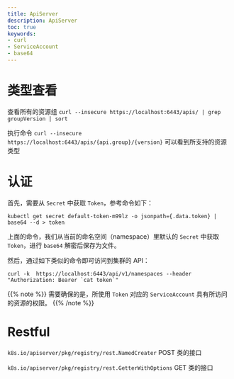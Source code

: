 ```yaml
---
title: ApiServer
description: ApiServer
toc: true
keywords:
- curl
- ServiceAccount
- base64
---
```


# 类型查看

查看所有的资源组 `curl --insecure https://localhost:6443/apis/ | grep groupVersion | sort`

执行命令 `curl --insecure https://localhost:6443/apis/{api.group}/{version}` 可以看到所支持的资源类型

# 认证

首先，需要从 `Secret` 中获取 `Token`，参考命令如下：

`kubectl get secret default-token-m99lz -o jsonpath={.data.token} | base64 --d > token`

上面的命令，我们从当前的命名空间（namespace）里默认的 `Secret` 中获取 `Token`，进行 `base64` 解密后保存为文件。

然后，通过如下类似的命令即可访问到集群的 API：

```
curl -k  https://localhost:6443/api/v1/namespaces --header "Authorization: Bearer `cat token`"
```

{{% note %}}
需要确保的是，所使用 `Token` 对应的 `ServiceAccount` 具有所访问的资源的权限。
{{% /note %}}

# Restful

`k8s.io/apiserver/pkg/registry/rest.NamedCreater` POST 类的接口

`k8s.io/apiserver/pkg/registry/rest.GetterWithOptions` GET 类的接口
